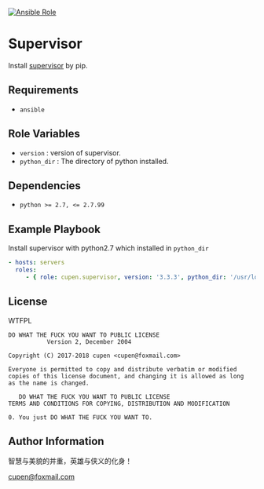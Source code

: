 
[![Ansible Role](https://img.shields.io/badge/role-ansible-users.supervisor-brightgreen.svg)](https://galaxy.ansible.com/ansible-users/supervisor/)

Supervisor
=========

Install [supervisor] by pip.

Requirements
------------

* `ansible`

Role Variables
--------------

* `version` :  version of supervisor.
* `python_dir` : The directory of python installed.


Dependencies
------------

* `python >= 2.7, <= 2.7.99`

Example Playbook
----------------

Install supervisor with python2.7 which installed in `python_dir`

```yaml
- hosts: servers
  roles:
     - { role: cupen.supervisor, version: '3.3.3', python_dir: '/usr/local/opt/python2.7.14' }
```

License
-------

WTFPL

```
DO WHAT THE FUCK YOU WANT TO PUBLIC LICENSE
           Version 2, December 2004

Copyright (C) 2017-2018 cupen <cupen@foxmail.com>

Everyone is permitted to copy and distribute verbatim or modified
copies of this license document, and changing it is allowed as long
as the name is changed.

   DO WHAT THE FUCK YOU WANT TO PUBLIC LICENSE
TERMS AND CONDITIONS FOR COPYING, DISTRIBUTION AND MODIFICATION

0. You just DO WHAT THE FUCK YOU WANT TO.
```

Author Information
------------------

智慧与美貌的并重，英雄与侠义的化身！

<cupen@foxmail.com>

[supervisor]: http://supervisord.org/
